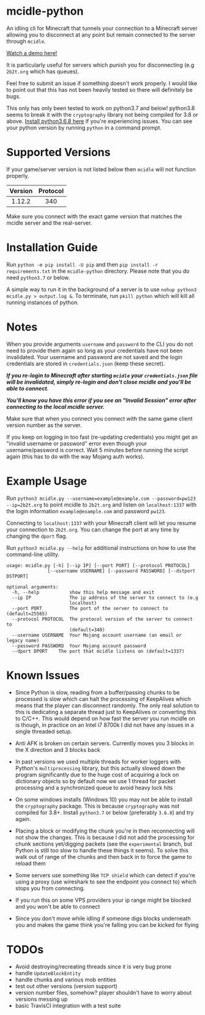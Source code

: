 # mcidle-python
An idling cli for Minecraft that tunnels your connection to a Minecraft server allowing you to disconnect at any point but remain connected to the server through `mcidle`.

[Watch a demo here!](https://youtu.be/r26vacizGJw)

It is particularly useful for servers which punish you for disconnecting (e.g `2b2t.org` which has queues).

Feel free to submit an issue if something doesn't work properly. I would like to point out that this has not been
heavily tested so there will definitely be bugs.

This only has only been tested to work on python3.7 and below! python3.8 seems to break it with the `cryptography` library not being compiled for 3.8 or above. [Install python3.6.8 here](https://www.python.org/downloads/release/python-368/) if you're experiencing issues. You can see your python version by running `python` in a command prompt.

# Supported Versions

If your game/server version is not listed below then `mcidle` will not function properly.

| Version        | Protocol     |
|:-------------:|:-------------:|
| 1.12.2        | 340           |

Make sure you connect with the exact game version that matches the mcidle server and the real-server.

# Installation Guide

Run `python -m pip install -U pip` and then `pip install -r requirements.txt` in the `mcidle-python` directory. Please note that you do need `python3.7` or below.

A simple way to run it in the background of a server is to use `nohup python3 mcidle.py > output.log &`. To terminate, run `pkill python` which will kill all running instances of python.

# Notes

When you provide arguments `username` and `password` to the CLI you do not need to provide them again so long as your credentials have not been invalidated. Your username and password are not saved and the login credentials are stored in `credentials.json` (keep these secret).

***If you re-login to Minecraft after starting `mcidle` your `credentials.json` file will be invalidated, simply re-login and don't close mcidle and you'll be able to connect.***

***You'll know you have this error if you see an "Invalid Session" error after connecting to the local mcidle server.***

Make sure that when you connect you connect with the same game client version number as the server.

If you keep on logging in too fast (re-updating credentials) you might get an "invalid username or password" error even though your username/password is correct. Wait 5 minutes before running the script again (this has to do with the way Mojang auth works).

# Example Usage

Run `python3 mcidle.py --username=example@example.com --password=pw123 --ip=2b2t.org` to point mcidle to `2b2t.org` and listen on `localhost:1337` with the login information `example@example.com` and password `pw123`.

Connecting to `localhost:1337` with your Minecraft client will let you resume your connection to `2b2t.org`. You can change the port at any time by changing the `dport` flag.

Run `python3 mcidle.py --help` for additional instructions on how to use the command-line utility.

```
usage: mcidle.py [-h] [--ip IP] [--port PORT] [--protocol PROTOCOL]
               [--username USERNAME] [--password PASSWORD] [--dstport DSTPORT]

optional arguments:
  -h, --help           show this help message and exit
  --ip IP              The ip address of the server to connect to (e.g
                       localhost)
  --port PORT          The port of the server to connect to (default=25565)
  --protocol PROTOCOL  The protocol version of the server to connect to
                       (default=340)
  --username USERNAME  Your Mojang account username (an email or legacy name)
  --password PASSWORD  Your Mojang account password
  --dport DPORT    The port that mcidle listens on (default=1337)

```

# Known Issues

- Since Python is slow, reading from a buffer/passing chunks to be processed is slow which can halt the processing of KeepAlives which means that the player can disconnect randomly. The only real solution to this is dedicating a separate thread just to KeepAlives or converting this to C/C++. This would depend on how fast the server you run mcidle on is though, in practice on an Intel i7 8700k I did not have any issues in a single threaded setup.

- Anti AFK is broken on certain servers. Currently moves you 3 blocks in the X direction and 3 blocks back

- In past versions we used multiple threads for worker loggers with Python's `multiprocessing` library, but this actually slowed down the program significantly due to the huge cost of acquiring a lock on dictionary objects so by default now we use 1 thread for packet processing and a synchronized queue to avoid heavy lock hits

- On some windows installs (Windows 10) you may not be able to install the `cryptography` package. This is because `cryptography` was not compiled for 3.8+. Install `python3.7` or below (preferably `3.6.8`) and try again.
  
- Placing a block or modifying the chunk you're in then reconnecting will not show the changes. This is because I did
  not add the processing for chunk sections yet/digging packets (see the `experimental` branch, but Python is still too
  slow to handle these things it seems). To solve this walk out of range of the chunks and then back in to force the
  game to reload them
  
- Some servers use something like `TCP shield` which can detect if you're using a proxy (use wireshark to see the endpoint you connect to) which stops you from connecting.

- If you run this on some VPS providers your ip range might be blocked and you won't be able to connect

- Since you don't move while idling if someone digs blocks underneath you and makes the game think you're falling you can be kicked for flying

# TODOs
- Avoid destroying/recreating threads since it is very bug prone
- handle `UpdateBlockEntity`
- handle chunks and various mob entities
- test out other versions (version support)
- version number files, somehow? player shouldn't have to worry about versions messing up
- basic TravisCI integration with a test suite
